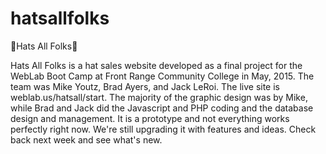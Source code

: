 # hatsallfolks
:tophat:Hats All Folks:tophat:

Hats All Folks is a hat sales website developed as a final project for the WebLab Boot Camp at Front Range Community College in May, 2015. The team was Mike Youtz, Brad Ayers, and Jack LeRoi. The live site is weblab.us/hatsall/start. The majority of the graphic design was by Mike, while Brad and Jack did the Javascript and PHP coding and the database design and management. It is a prototype and not everything works perfectly right now. We're still upgrading it with features and ideas. Check back next week and see what's new.

